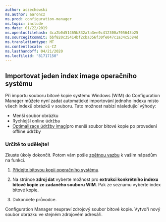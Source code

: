 ```yaml
---
author: aczechowski
ms.author: aaroncz
ms.prod: configuration-manager
ms.topic: include
ms.date: 01/22/2019
ms.openlocfilehash: 4ca2b0d51465b832a7a3ee0c412300a705643b25
ms.sourcegitcommit: bbf820c35414bf2cba356f30fe047c1a34c5384d
ms.translationtype: MT
ms.contentlocale: cs-CZ
ms.lasthandoff: 04/21/2020
ms.locfileid: "81717150"
---
```

## <a name="import-a-single-index-of-an-os-image"></a><a name="bkmk_index"></a>Importovat jeden index image operačního systému
<!--3719699-->

Při importu souboru bitové kopie systému Windows (WIM) do Configuration Manager můžete nyní zadat automatické importování jednoho indexu místo všech indexů obrázků v souboru. Tato možnost nabízí následující výhody:

- Menší soubor obrázku  
- Rychlejší online údržba  
- [Optimalizace údržby imagí](#bkmk_resetbase)pro menší soubor bitové kopie po provedení offline údržby  


### <a name="try-it-out"></a>Určitě to udělejte!

Zkuste úkoly dokončit. Potom vám pošle [zpětnou vazbu](../../../../understand/find-help.md#product-feedback) k vašim nápadům na funkci.

1. [Přidejte bitovou kopii operačního systému](../../../../../osd/get-started/manage-operating-system-images.md#BKMK_AddOSImages).  

2. Na stránce **zdroj dat** vyberte možnost pro **extrakci konkrétního indexu bitové kopie ze zadaného souboru WIM**. Pak ze seznamu vyberte index bitové kopie.  

3. Dokončete průvodce.

Configuration Manager neupraví zdrojový soubor bitové kopie. Vytvoří nový soubor obrázku ve stejném zdrojovém adresáři. 

